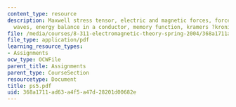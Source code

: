 ```yaml
---
content_type: resource
description: Maxwell stress tensor, electric and magnetic forces, forces due to EM
  waves, energy balance in a conductor, memory function, kramers ?kronig relations.
file: /media/courses/8-311-electromagnetic-theory-spring-2004/368a1711ad63a4f5a47d28201d00682e_ps5.pdf
file_type: application/pdf
learning_resource_types:
- Assignments
ocw_type: OCWFile
parent_title: Assignments
parent_type: CourseSection
resourcetype: Document
title: ps5.pdf
uid: 368a1711-ad63-a4f5-a47d-28201d00682e
---
```

